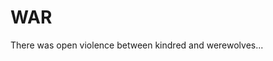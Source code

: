 <!-- TITLE: Lupine Uprsing -->
<!-- SUBTITLE: A quick summary of Lupine Uprsing -->

# WAR
There was open violence between kindred and werewolves...
